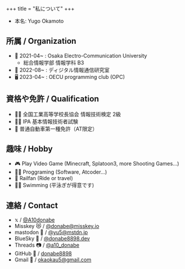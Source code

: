 +++
title = "私について"
+++


- 本名: Yugo Okamoto

## 所属 / Organization

- 🏫 2021-04~ : Osaka Electro-Communication University
    - 総合情報学部 情報学科 B3
- 🔬 2022-08~ : ディジタル情報通信研究室
- 🖥️ 2023-04~ : OECU programming club (OPC)

## 資格や免許 / Qualification

- 🧑‍💻 全国工業高等学校長協会 情報技術検定 2級
- 🧑‍💻 IPA 基本情報技術者試験
- 🚗 普通自動車第一種免許（AT限定）


## 趣味 / Hobby

- 🎮 Play Video Game (Minecraft, Splatoon3, more Shooting Games...)
- 🧑‍💻 Proggraming (Software, Atcoder...)
- 🚅 Railfan (Ride or travel)
- 🏊🏻 Swimming (平泳ぎが得意です)

## 連絡 / Contact

- 𝕩 / [@A10donabe](https://twitter.com/A10donabe)
- Misskey 😻 / [@donabe@misskey.io](https://misskey.io/@donabe)
- mastodon 🐘 / [@yu5@mstdn.jp](https://mstdn.jp/@yu5)
- BlueSky 🦋 / [@donabe8898.dev](https://bsky.app/profile/donabe8898.dev)
- Threads 📷 / [@a10_donabe](https://www.threads.net/@a10_donabe)
- GitHub 🐙 / [donabe8898](https://github.com/donabe8898)
- Gmail 📨 / [okaokau5@gmail.com](okaokau5@gmail.com)